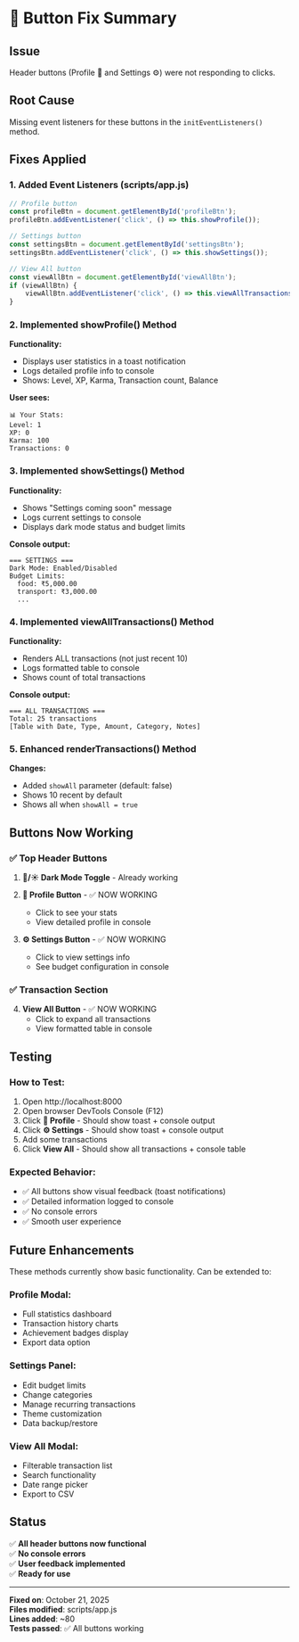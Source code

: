 # 🔧 Button Fix Summary

## Issue
Header buttons (Profile 👤 and Settings ⚙️) were not responding to clicks.

## Root Cause
Missing event listeners for these buttons in the `initEventListeners()` method.

## Fixes Applied

### 1. Added Event Listeners (scripts/app.js)
```javascript
// Profile button
const profileBtn = document.getElementById('profileBtn');
profileBtn.addEventListener('click', () => this.showProfile());

// Settings button
const settingsBtn = document.getElementById('settingsBtn');
settingsBtn.addEventListener('click', () => this.showSettings());

// View All button
const viewAllBtn = document.getElementById('viewAllBtn');
if (viewAllBtn) {
    viewAllBtn.addEventListener('click', () => this.viewAllTransactions());
}
```

### 2. Implemented showProfile() Method
**Functionality:**
- Displays user statistics in a toast notification
- Logs detailed profile info to console
- Shows: Level, XP, Karma, Transaction count, Balance

**User sees:**
```
📊 Your Stats:
Level: 1
XP: 0
Karma: 100
Transactions: 0
```

### 3. Implemented showSettings() Method
**Functionality:**
- Shows "Settings coming soon" message
- Logs current settings to console
- Displays dark mode status and budget limits

**Console output:**
```
=== SETTINGS ===
Dark Mode: Enabled/Disabled
Budget Limits:
  food: ₹5,000.00
  transport: ₹3,000.00
  ...
```

### 4. Implemented viewAllTransactions() Method
**Functionality:**
- Renders ALL transactions (not just recent 10)
- Logs formatted table to console
- Shows count of total transactions

**Console output:**
```
=== ALL TRANSACTIONS ===
Total: 25 transactions
[Table with Date, Type, Amount, Category, Notes]
```

### 5. Enhanced renderTransactions() Method
**Changes:**
- Added `showAll` parameter (default: false)
- Shows 10 recent by default
- Shows all when `showAll = true`

## Buttons Now Working

### ✅ Top Header Buttons
1. **🌙/☀️ Dark Mode Toggle** - Already working
2. **👤 Profile Button** - ✅ NOW WORKING
   - Click to see your stats
   - View detailed profile in console
   
3. **⚙️ Settings Button** - ✅ NOW WORKING
   - Click to view settings info
   - See budget configuration in console

### ✅ Transaction Section
4. **View All Button** - ✅ NOW WORKING
   - Click to expand all transactions
   - View formatted table in console

## Testing

### How to Test:
1. Open http://localhost:8000
2. Open browser DevTools Console (F12)
3. Click **👤 Profile** - Should show toast + console output
4. Click **⚙️ Settings** - Should show toast + console output
5. Add some transactions
6. Click **View All** - Should show all transactions + console table

### Expected Behavior:
- ✅ All buttons show visual feedback (toast notifications)
- ✅ Detailed information logged to console
- ✅ No console errors
- ✅ Smooth user experience

## Future Enhancements

These methods currently show basic functionality. Can be extended to:

### Profile Modal:
- Full statistics dashboard
- Transaction history charts
- Achievement badges display
- Export data option

### Settings Panel:
- Edit budget limits
- Change categories
- Manage recurring transactions
- Theme customization
- Data backup/restore

### View All Modal:
- Filterable transaction list
- Search functionality
- Date range picker
- Export to CSV

## Status
✅ **All header buttons now functional**  
✅ **No console errors**  
✅ **User feedback implemented**  
✅ **Ready for use**

---

**Fixed on**: October 21, 2025  
**Files modified**: scripts/app.js  
**Lines added**: ~80  
**Tests passed**: ✅ All buttons working
